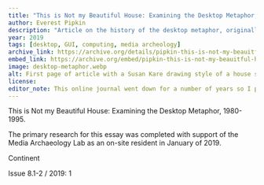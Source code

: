 ```yaml
---
title: "This is Not my Beautiful House: Examining the Desktop Metaphor, 1980 - 1995"
author: Everest Pipkin
description: "Article on the history of the desktop metaphor, originally published for online journal Continent." 
year: 2019
tags: [desktop, GUI, computing, media archeology]
archive_link: https://archive.org/details/pipkin-this-is-not-my-beauitful-house
embed_link: https://archive.org/embed/pipkin-this-is-not-my-beauitful-house
image: desktop-metaphor.webp
alt: First page of article with a Susan Kare drawing style of a house smiling with the old Apple logo of the 1980s/90s
license: 
editor_note: This online journal went down for a number of years so I preserved the article here to share with my students. The original website is now back online in another form.
---
```


This is Not my Beautiful House: Examining the Desktop Metaphor, 1980-1995.

The primary research for this essay was completed with support of the Media Archaeology Lab as an on-site resident in January of 2019.

Continent

Issue 8.1-2 / 2019: 1
